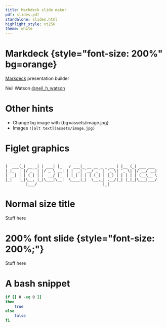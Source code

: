 ```yaml
---
title: Markdeck slide maker
pdf: slides.pdf
standalone: slides.html
highlight_style: xt256
theme: white
---
```


# Markdeck {style="font-size: 200%" bg=orange}

[Markdeck](https://github.com/arnehilmann/markdeck) presentation builder

Neil Watson
[\@neil_h_watson](https://twitter.com/neil_h_watson)

# Other hints

* Change bg image with {bg=assets/image.jpg}
* Images ```![alt text](assets/image.jpg)```

# Figlet graphics

```{.nohighlight }
 _____ _       _      _      ____                 _     _          
|  ___(_) __ _| | ___| |_   / ___|_ __ __ _ _ __ | |__ (_) ___ ___ 
| |_  | |/ _` | |/ _ \ __| | |  _| '__/ _` | '_ \| '_ \| |/ __/ __|
|  _| | | (_| | |  __/ |_  | |_| | | | (_| | |_) | | | | | (__\__ \
|_|   |_|\__, |_|\___|\__|  \____|_|  \__,_| .__/|_| |_|_|\___|___/
         |___/                             |_|                     
```

# Normal size title

Stuff here

# 200% font slide {style="font-size: 200%;"}

Stuff here

# A bash snippet

```bash
if [[ 0 -eq 0 ]]
then
    true
else
    false
fi
```
